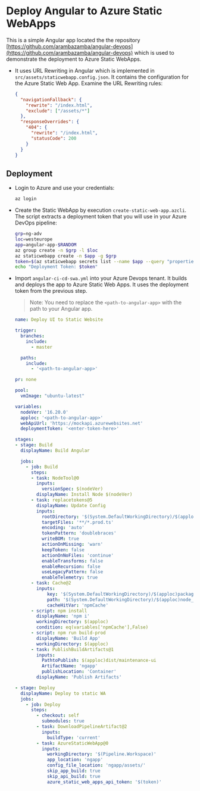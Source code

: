 # Deploy Angular to Azure Static WebApps

This is a simple Angular app located the the repository [https://github.com/arambazamba/angular-devops](https://github.com/arambazamba/angular-devops) which is used to demonstrate the deployment to Azure Static WebApps.

- It uses URL Rewriting in Angular which is implemented in `src/assets/staticwebapp.config.json`. It contains the configuration for the Azure Static Web App. Examine the URL Rewriting rules:

  ```json
  {
    "navigationFallback": {
      "rewrite": "/index.html",
      "exclude": ["/assets/*"]
    },
    "responseOverrides": {
      "404": {
        "rewrite": "/index.html",
        "statusCode": 200
      }
    }
  }
  ```

## Deployment

- Login to Azure and use your credentials:

  ```bash
  az login
  ```

- Create the Static WebApp by execution `create-static-web-app.azcli`. The script extracts a deployment token that you will use in your Azure DevOps pipeline:

  ```bash
  grp=ng-adv
  loc=westeurope
  app=angular-app-$RANDOM
  az group create -n $grp -l $loc
  az staticwebapp create -n $app -g $grp
  token=$(az staticwebapp secrets list --name $app --query "properties.apiKey")
  echo "Deployment Token: $token"
  ```

- Import `angular-ci-cd-swa.yml` into your Azure Devops tenant. It builds and deploys the app to Azure Static Web Apps. It uses the deployment token from the previous step.

  >Note: You need to replace the `<path-to-angular-app>` with the path to your Angular app.

  ```yaml
  name: Deploy UI to Static Website

  trigger:
    branches:
      include:
        - master

    paths:
      include:
        - '<path-to-angular-app>'

  pr: none      

  pool:
    vmImage: "ubuntu-latest"

  variables:
    nodeVer: '16.20.0'
    apploc: '<path-to-angular-app>'
    webApiUrl: 'https://mockapi.azurewebsites.net'
    deploymentToken: '<enter-token-here>'

  stages:
  - stage: Build
    displayName: Build Angular

    jobs:
      - job: Build
        steps:
        - task: NodeTool@0
          inputs:
            versionSpec: $(nodeVer)
          displayName: Install Node $(nodeVer)        
        - task: replacetokens@5
          displayName: Update Config
          inputs:
            rootDirectory: '$(System.DefaultWorkingDirectory)/$(apploc)'
            targetFiles: '**/*.prod.ts'
            encoding: 'auto'
            tokenPattern: 'doublebraces'
            writeBOM: true
            actionOnMissing: 'warn'
            keepToken: false
            actionOnNoFiles: 'continue'
            enableTransforms: false
            enableRecursion: false
            useLegacyPattern: false
            enableTelemetry: true
        - task: Cache@2
          inputs:
              key: '$(System.DefaultWorkingDirectory)/$(apploc)package-lock.json'
              path: '$(System.DefaultWorkingDirectory)/$(apploc)node_modules'
              cacheHitVar: 'npmCache'
        - script: npm install
          displayName: 'npm i'
          workingDirectory: $(apploc)
          condition: eq(variables['npmCache'],False)
        - script: npm run build-prod
          displayName: 'Build App'
          workingDirectory: $(apploc)
        - task: PublishBuildArtifacts@1
          inputs:
            PathtoPublish: $(apploc)dist/maintenance-ui
            ArtifactName: 'ngapp'
            publishLocation: 'Container'
          displayName: 'Publish Artifacts'

  - stage: Deploy
    displayName: Deploy to static WA
    jobs:
      - job: Deploy
        steps:
          - checkout: self
            submodules: true
          - task: DownloadPipelineArtifact@2
            inputs:
              buildType: 'current'
          - task: AzureStaticWebApp@0
            inputs:
              workingDirectory: '$(Pipeline.Workspace)'
              app_location: 'ngapp'
              config_file_location: 'ngapp/assets/'
              skip_app_build: true
              skip_api_build: true
              azure_static_web_apps_api_token: '$(token)'
  ```
